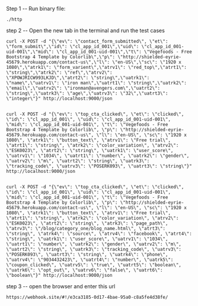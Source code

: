 Step 1 -- Run binary file:
	
	./http

step 2 -- Open the new tab in the terminal and run the test cases

	curl -X POST -d "{\"ev\": \"contact_form_submitted\", \"et\": \"form_submit\",\"id\": \"cl_app_id_001\",\"uid\": \"cl_app_id_001-uid-001\",\"mid\": \"cl_app_id_001-uid-001\",\"t\": \"Vegefoods - Free Bootstrap 4 Template by Colorlib\",\"p\": \"http://shielded-eyrie-45679.herokuapp.com/contact-us\",\"l\": \"en-US\",\"sc\": \"1920 x 1080\",\"atrk1\": \"form_varient\",\"atrv1\": \"red_top\",\"atrt1\": \"string\",\"atrk2\": \"ref\",\"atrv2\": \"XPOWJRICW993LKJD\",\"atrt2\": \"string\",\"uatrk1\": \"name\",\"uatrv1\": \"iron man\",\"uatrt1\": \"string\",\"uatrk2\": \"email\",\"uatrv2\": \"ironman@avengers.com\",\"uatrt2\": \"string\",\"uatrk3\": \"age\",\"uatrv3\": \"32\",\"uatrt3\": \"integer\"}" http://localhost:9000/json


	curl -X POST -d "{\"ev\": \"top_cta_clicked\", \"et\": \"clicked\", \"id\": \"cl_app_id_001\", \"uid\": \"cl_app_id_001-uid-001\", \"mid\": \"cl_app_id_001-uid-001\", \"t\": \"Vegefoods - Free Bootstrap 4 Template by Colorlib\", \"p\": \"http://shielded-eyrie-45679.herokuapp.com/contact-us\", \"l\": \"en-US\", \"sc\": \"1920 x 1080\", \"atrk1\": \"button_text\", \"atrv1\": \"Free trial\", \"atrt1\": \"string\", \"atrk2\": \"color_variation\", \"atrv2\": \"ESK0023\", \"atrt2\": \"string\", \"uatrk1\": \"user_score\", \"uatrv1\": \"1034\", \"uatrt1\": \"number\", \"uatrk2\": \"gender\", \"uatrv2\": \"m\", \"uatrt2\": \"string\", \"uatrk3\": \"tracking_code\", \"uatrv3\": \"POSERK093\", \"uatrt3\": \"string\"}" http://localhost:9000/json

	
	curl -X POST -d "{\"ev\": \"top_cta_clicked\", \"et\": \"clicked\", \"id\": \"cl_app_id_001\", \"uid\": \"cl_app_id_001-uid-001\", \"mid\": \"cl_app_id_001-uid-001\", \"t\": \"Vegefoods - Free Bootstrap 4 Template by Colorlib\", \"p\": \"http://shielded-eyrie-45679.herokuapp.com/contact-us\", \"l\": \"en-US\", \"sc\": \"1920 x 1080\", \"atrk1\": \"button_text\", \"atrv1\": \"Free trial\", \"atrt1\": \"string\", \"atrk2\": \"color_variation\", \"atrv2\": \"ESK0023\", \"atrt2\": \"string\", \"atrk3\": \"page_path\", \"atrv3\": \"/blog/category_one/blog_name.html\", \"atrt3\": \"string\", \"atrk4\": \"source\", \"atrv4\": \"facebook\", \"atrt4\": \"string\", \"uatrk1\": \"user_score\", \"uatrv1\": \"1034\", \"uatrt1\": \"number\", \"uatrk2\": \"gender\", \"uatrv2\": \"m\", \"uatrt2\": \"string\", \"uatrk3\": \"tracking_code\", \"uatrv3\": \"POSERK093\", \"uatrt3\": \"string\", \"uatrk4\": \"phone\", \"uatrv4\": \"9034432423\", \"uatrt4\": \"number\", \"uatrk5\": \"coupon_clicked\", \"uatrv5\": \"true\", \"uatrt5\": \"boolean\", \"uatrk6\": \"opt_out\", \"uatrv6\": \"false\", \"uatrt6\": \"boolean\"}" http://localhost:9000/json



step 3 -- open the browser and enter this url

	https://webhook.site/#!/e3ca3185-0d17-4bae-95a0-c8a5fe4d38fe/

